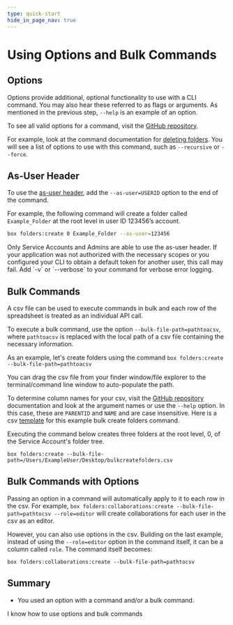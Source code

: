 ```yaml
---
type: quick-start
hide_in_page_nav: true
---
```


# Using Options and Bulk Commands

## Options

Options provide additional, optional functionality to use with a CLI command.
You may also hear these referred to as flags or arguments. As mentioned in the
previous step, `--help` is an example of an option. 

To see all valid options for a command, visit the [GitHub repository][github].

For example, look at the command documentation for [deleting folders][df]. You
will see a list of options to use with this command, such as `--recursive` or
 `--force`. 

## As-User Header

To use the [as-user header][asuser], add the `--as-user=USERID` option to the
end of the command. 

For example, the following command will create a folder called `Example_Folder`
at the root level in user ID 123456’s account.

```bash
box folders:create 0 Example_Folder --as-user=123456
```

<Message type=warning>
   Only Service Accounts and Admins are able to use the as-user header.
   If your application was not authorized with the necessary scopes or you
   configured your CLI to obtain a default token for another user, this call may
   fail. Add `-v` or `--verbose` to your command for verbose error logging. 
</Message> 

## Bulk Commands
<!--alex ignore execute-->
A csv file can be used to execute commands in bulk and each row of the
spreadsheet is treated as an individual API call. 
<!--alex ignore execute-->
To execute a bulk command, use the option `--bulk-file-path=pathtoacsv`, where
`pathtoacsv` is replaced with the local path of a csv file containing the
necessary information. 

<!-- markdownlint-disable line-length -->
As an example, let's create folders using the command `box folders:create --bulk-file-path=pathtoacsv`
<!-- markdownlint-enable line-length -->

<Message type=tip>
   You can drag the csv file from your finder window/file explorer to the
   terminal/command line window to auto-populate the path.
</Message>

To determine column names for your csv, visit the [GitHub repository][github]
documentation and look at the argument names or use the `--help` option. In this
case, these are `PARENTID` and `NAME` and are case insensitive. Here is a csv
[template][csv] for this example bulk create folders command.

<!--alex ignore executing-->
Executing the command below creates three folders at the root level, 0, of the
Service Account's folder tree.

<!-- markdownlint-disable line-length -->
`box folders:create --bulk-file-path=/Users/ExampleUser/Desktop/bulkcreatefolders.csv`
<!-- markdownlint-enable line-length -->

## Bulk Commands with Options

<!-- markdownlint-disable line-length -->
Passing an option in a command will automatically apply to it to each row in
the csv. For example, 
`box folders:collaborations:create --bulk-file-path=pathtocsv --role=editor`
will create collaborations for each user in the csv as an editor.
<!-- markdownlint-enable line-length -->

However, you can also use options in the csv. Building on the last example,
instead of using the `--role=editor` option in the command itself, it can be a 
column called `role`. The command itself becomes:
<!-- markdownlint-disable line-length -->
`box folders:collaborations:create --bulk-file-path=pathtocsv`
<!-- markdownlint-enable line-length -->

## Summary

* You used an option with a command and/or a bulk command.

<Next>I know how to use options and bulk commands</Next>

[github]: https://github.com/box/boxcli#command-topics-1
[df]: https://github.com/box/boxcli/blob/master/docs/folders.md#box-foldersdelete-id
[asuser]: g://authentication/jwt/as-user/
[csv]: https://cloud.box.com/s/0jowjhf85dnnjt9i5pd9va1fu54i1m0m
